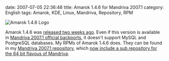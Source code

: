 date: 2007-07-05 22:36:48
title: Amarok 1.4.6 for Mandriva 2007.1
category: English
tags: Amarok, KDE, Linux, Mandriva, Repository, RPM

![Amarok 1.4.6 Logo](/uploads/2007/amarok146.png)

Amarok 1.4.6 was [released two weeks ago](http://amarok.kde.org/en/node/234).
Even if this version is available in
[Mandriva 2007.1 official backports](ftp://ftp.proxad.net/pub/Distributions_Linux/MandrivaLinux/official/2007.1/i586/media/main/backports),
it doesn't support MySQL and PostgreSQL databases. My RPMs of Amarok 1.4.6 does.
They can be found in my
[Mandriva 2007.1 repository](http://github.com/kdeldycke/mandriva-specs), which
[now include a sub repository for the 64 bit flavous of Mandriva](http://kevin.deldycke.com/2007/07/mandriva-20071-rpms-for-x86_64-arch/).
